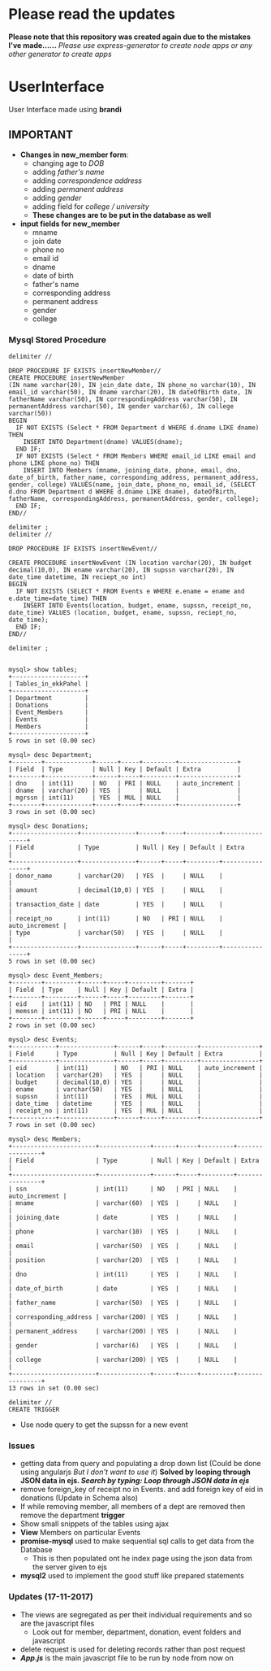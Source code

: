 # Please read the updates
**Please note that this repository was created again due to the mistakes I've made......**
_Please use express-generator to create node apps or any other generator to create apps_

# UserInterface
User Interface made using **brandi**

## IMPORTANT
- **Changes in new_member form**:
  - changing age to _DOB_
  - adding _father's name_
  - adding _correspondence address_
  - adding _permanent address_
  - adding _gender_
  - adding field for _college / university_
  - **These changes are to be put in the database as well**
- **input fields for new_member**
  - mname
  - join date
  - phone no
  - email id
  - dname
  - date of birth
  - father's name
  - corresponding address
  - permanent address
  - gender
  - college

### Mysql Stored Procedure

```mysql
delimiter //

DROP PROCEDURE IF EXISTS insertNewMember//
CREATE PROCEDURE insertNewMember
(IN name varchar(20), IN join_date date, IN phone_no varchar(10), IN email_id varchar(50), IN dname varchar(20), IN dateOfBirth date, IN fatherName varchar(50), IN correspondingAddress varchar(50), IN permanentAddress varchar(50), IN gender varchar(6), IN college varchar(50))
BEGIN
  IF NOT EXISTS (Select * FROM Department d WHERE d.dname LIKE dname) THEN
    INSERT INTO Department(dname) VALUES(dname);
  END IF;
  IF NOT EXISTS (Select * FROM Members WHERE email_id LIKE email and phone LIKE phone_no) THEN
    INSERT INTO Members (mname, joining_date, phone, email, dno, date_of_birth, father_name, corresponding_address, permanent_address, gender, college) VALUES(name, join_date, phone_no, email_id, (SELECT d.dno FROM Department d WHERE d.dname LIKE dname), dateOfBirth, fatherName, correspondingAddress, permanentAddress, gender, college);
  END IF;
END//

delimiter ;
delimiter //

DROP PROCEDURE IF EXISTS insertNewEvent//

CREATE PROCEDURE insertNewEvent (IN location varchar(20), IN budget decimal(10,0), IN ename varchar(20), IN supssn varchar(20), IN date_time datetime, IN reciept_no int)
BEGIN
  IF NOT EXISTS (SELECT * FROM Events e WHERE e.ename = ename and e.date_time=date_time) THEN
    INSERT INTO Events(location, budget, ename, supssn, receipt_no, date_time) VALUES (location, budget, ename, supssn, reciept_no, date_time);
  END IF;
END//

delimiter ;


mysql> show tables;
+--------------------+
| Tables_in_ekkPahel |
+--------------------+
| Department         |
| Donations          |
| Event_Members      |
| Events             |
| Members            |
+--------------------+
5 rows in set (0.00 sec)

mysql> desc Department;
+--------+-------------+------+-----+---------+----------------+
| Field  | Type        | Null | Key | Default | Extra          |
+--------+-------------+------+-----+---------+----------------+
| dno    | int(11)     | NO   | PRI | NULL    | auto_increment |
| dname  | varchar(20) | YES  |     | NULL    |                |
| mgrssn | int(11)     | YES  | MUL | NULL    |                |
+--------+-------------+------+-----+---------+----------------+
3 rows in set (0.00 sec)

mysql> desc Donations;
+------------------+---------------+------+-----+---------+----------------+
| Field            | Type          | Null | Key | Default | Extra          |
+------------------+---------------+------+-----+---------+----------------+
| donor_name       | varchar(20)   | YES  |     | NULL    |                |
| amount           | decimal(10,0) | YES  |     | NULL    |                |
| transaction_date | date          | YES  |     | NULL    |                |
| receipt_no       | int(11)       | NO   | PRI | NULL    | auto_increment |
| type             | varchar(50)   | YES  |     | NULL    |                |
+------------------+---------------+------+-----+---------+----------------+
5 rows in set (0.00 sec)

mysql> desc Event_Members;
+--------+---------+------+-----+---------+-------+
| Field  | Type    | Null | Key | Default | Extra |
+--------+---------+------+-----+---------+-------+
| eid    | int(11) | NO   | PRI | NULL    |       |
| memssn | int(11) | NO   | PRI | NULL    |       |
+--------+---------+------+-----+---------+-------+
2 rows in set (0.00 sec)

mysql> desc Events;
+------------+---------------+------+-----+---------+----------------+
| Field      | Type          | Null | Key | Default | Extra          |
+------------+---------------+------+-----+---------+----------------+
| eid        | int(11)       | NO   | PRI | NULL    | auto_increment |
| location   | varchar(20)   | YES  |     | NULL    |                |
| budget     | decimal(10,0) | YES  |     | NULL    |                |
| ename      | varchar(50)   | YES  |     | NULL    |                |
| supssn     | int(11)       | YES  | MUL | NULL    |                |
| date_time  | datetime      | YES  |     | NULL    |                |
| receipt_no | int(11)       | YES  | MUL | NULL    |                |
+------------+---------------+------+-----+---------+----------------+
7 rows in set (0.00 sec)

mysql> desc Members;
+-----------------------+--------------+------+-----+---------+----------------+
| Field                 | Type         | Null | Key | Default | Extra          |
+-----------------------+--------------+------+-----+---------+----------------+
| ssn                   | int(11)      | NO   | PRI | NULL    | auto_increment |
| mname                 | varchar(60)  | YES  |     | NULL    |                |
| joining_date          | date         | YES  |     | NULL    |                |
| phone                 | varchar(10)  | YES  |     | NULL    |                |
| email                 | varchar(50)  | YES  |     | NULL    |                |
| position              | varchar(20)  | YES  |     | NULL    |                |
| dno                   | int(11)      | YES  |     | NULL    |                |
| date_of_birth         | date         | YES  |     | NULL    |                |
| father_name           | varchar(50)  | YES  |     | NULL    |                |
| corresponding_address | varchar(200) | YES  |     | NULL    |                |
| permanent_address     | varchar(200) | YES  |     | NULL    |                |
| gender                | varchar(6)   | YES  |     | NULL    |                |
| college               | varchar(200) | YES  |     | NULL    |                |
+-----------------------+--------------+------+-----+---------+----------------+
13 rows in set (0.00 sec)

delimiter //
CREATE TRIGGER

```

- Use node query to get the supssn for a new event

### Issues
- getting data from query and populating a drop down list (Could be done using angularjs _But I don't want to use it_) **Solved by looping through JSON data in ejs. _Search by typing: Loop through JSON data in ejs_**
- remove foreign_key of receipt no in Events. and add foreign key of eid in donations (Update in Schema also)
- If while removing member, all members of a dept are removed then remove the department **trigger**
- Show small snippets of the tables using ajax
- **View** Members on particular Events
- **promise-mysql** used to make sequential sql calls to get data from the Database
  - This is then populated ont he index page using the json data from the server given to ejs
- **mysql2** used to implement the good stuff like prepared statements

### Updates (17-11-2017)
- The views are segregated as per theit individual requirements and so are the javascript files
  - Look out for member, department, donation, event folders and javascript
- delete request is used for deleting records rather than post request
- _**App.js**_ is the main javascript file to be run by node from now on
